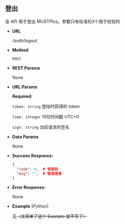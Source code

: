 ## **登出**

  该 API 用于登出 MUSTPlus。参数只有标准的3个用于校验的

- **URL**

  _/auth/logout_

- **Method**

  `POST`

- **REST Params**
  
  None
  

- **URL Params**

  **Required:**

  `token: string` 登陆时获得的 token

  `time: integer` 10位时间戳 UTC+0

  `sign: string` 当前请求的签名

- **Data Params**

  None

- **Success Response:**

  ```JSON
  {
  	"code": 0,  # 状态码
  	"msg": "",  # 错误信息
  }
  ```

- **Error Response:**

  None

* **Example** (Python)

  无~~（太简单了这个 Example 就不写了）~~

